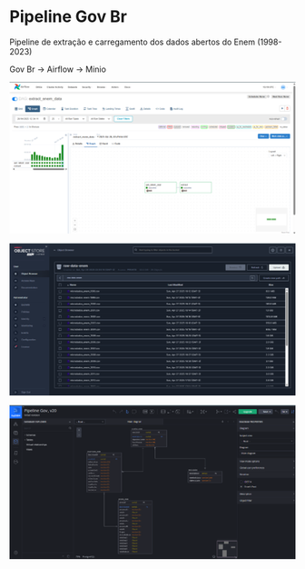 # Pipeline Gov Br

Pipeline de extração e carregamento dos dados abertos do Enem (1998-2023)

Gov Br -> Airflow -> Minio

![dag](images/dag.png)

![bucket minio](images/bucket_minio.png)

![modelagem](images/modelagem_sqlDbm.png)